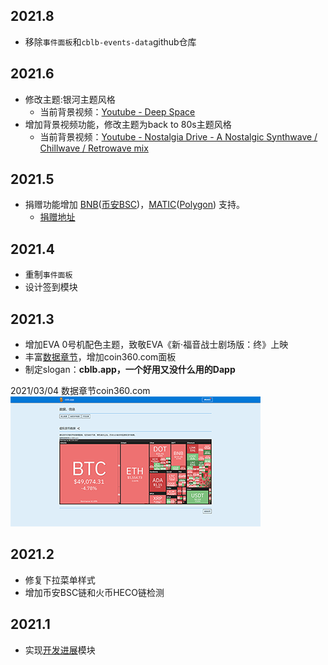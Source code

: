## 2021.8
- 移除`事件面板`和`cblb-events-data`github仓库

## 2021.6
- 修改主题:银河主题风格
    - 当前背景视频：[Youtube - Deep Space](https://www.youtube.com/watch?v=4oY3v0jAWr4)
- 增加背景视频功能，修改主题为back to 80s主题风格
    - 当前背景视频：[Youtube - Nostalgia Drive - A Nostalgic Synthwave / Chillwave / Retrowave mix](https://www.youtube.com/watch?v=Ek4IRwHBqyo)

## 2021.5

- 捐赠功能增加 [BNB](https://coinmarketcap.com/zh/currencies/binance-coin/)([币安BSC](https://github.com/binance-chain/whitepaper/blob/master/WHITEPAPER.md))，[MATIC](https://coinmarketcap.com/zh/currencies/polygon/)([Polygon](https://polygon.technology/)) 支持。
    - [捐赠地址](https://cblb.app/donation)

## 2021.4

- 重制`事件面板`
- 设计签到模块

## 2021.3

- 增加EVA 0号机配色主题，致敬EVA《新·福音战士剧场版：终》上映
- 丰富[数据章节](https://cblb.app/data/token)，增加coin360.com面板
- 制定slogan：**cblb.app，一个好用又没什么用的Dapp**


2021/03/04 数据章节coin360.com  
![](https://raw.githubusercontent.com/cblber/cblb-app-progress/master/img/20210304.png)

## 2021.2

- 修复下拉菜单样式
- 增加币安BSC链和火币HECO链检测

## 2021.1

- 实现[开发进展](https://cblb.app/data/progress)模块